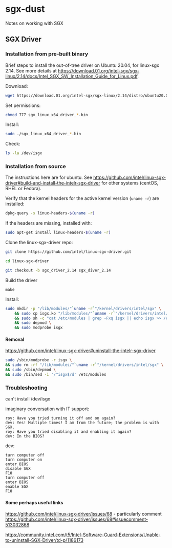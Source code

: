 # sgx-dust
Notes on working with SGX

## SGX Driver

### Installation from pre-built binary
Brief steps to install the out-of-tree driver on Ubuntu 20.04, for linux-sgx 2.14. See more details at https://download.01.org/intel-sgx/sgx-linux/2.14/docs/Intel_SGX_SW_Installation_Guide_for_Linux.pdf.

Download:

```bash
wget https://download.01.org/intel-sgx/sgx-linux/2.14/distro/ubuntu20.04-server/sgx_linux_x64_driver_2.11.0_2d2b795.bin
```

Set permissions:

```bash
chmod 777 sgx_linux_x64_driver_*.bin 
```

Install:

```bash
sudo ./sgx_linux_x64_driver_*.bin
```

Check:

``` bash
ls -la /dev/isgx
```

### Installation from source
The instructions here are for ubuntu. See https://github.com/intel/linux-sgx-driver#build-and-install-the-intelr-sgx-driver for other systems (centOS, RHEL or Fedora).

Verify that the kernel headers for the active kernel version (`uname -r`) are installed:

```bash
dpkg-query -s linux-headers-$(uname -r)
```
If the headers are missing, installed with:

```bash
sudo apt-get install linux-headers-$(uname -r)
```

Clone the linux-sgx-driver repo:

```bash
git clone https://github.com/intel/linux-sgx-driver.git
```
```bash
cd linux-sgx-driver
```
```bash
git checkout -b sgx_driver_2.14 sgx_diver_2.14
```

Build the driver

```
make
```

Install:

```bash
sudo mkdir -p "/lib/modules/"`uname -r`"/kernel/drivers/intel/sgx" \
    && sudo cp isgx.ko "/lib/modules/"`uname -r`"/kernel/drivers/intel/sgx" \
    && sudo sh -c "cat /etc/modules | grep -Fxq isgx || echo isgx >> /etc/modules" \    
    && sudo depmod \
    && sudo modprobe isgx
```


#### Removal
https://github.com/intel/linux-sgx-driver#uninstall-the-intelr-sgx-driver

```bash
sudo /sbin/modprobe -r isgx \
&& sudo rm -rf "/lib/modules/"`uname -r`"/kernel/drivers/intel/sgx" \
&& sudo /sbin/depmod \
&& sudo /bin/sed -i '/^isgx$/d' /etc/modules
```

### Troubleshooting
can't install /dev/isgx 

imaginary conversation with IT support:

```text
roy: Have you tried turning it off and on again?
dev: Yes! Multiple times! I am from the future; the problem is with SGX.
roy: Have you tried disabling it and enabling it again?
dev: In the BIOS?
```

dev:

```text
turn computer off
turn computer on
enter BIOS
disable SGX
F10
turn computer off
enter BIOS
enable SGX
F10
```

#### Some perhaps useful links
https://github.com/intel/linux-sgx-driver/issues/68 - particularly comment https://github.com/intel/linux-sgx-driver/issues/68#issuecomment-513032868

https://community.intel.com/t5/Intel-Software-Guard-Extensions/Unable-to-uninstall-SGX-Driver/td-p/1186173
